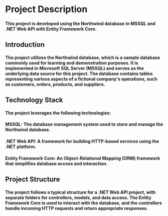 # Project Description

#### This project is developed using the Northwind database in MSSQL and .NET Web API with Entity Framework Core.

## Introduction

#### The project utilizes the Northwind database, which is a sample database commonly used for learning and demonstration purposes. It is implemented in Microsoft SQL Server (MSSQL) and serves as the underlying data source for this project. The database contains tables representing various aspects of a fictional company's operations, such as customers, orders, products, and suppliers.

## Technology Stack

#### The project leverages the following technologies:

#### MSSQL: The database management system used to store and manage the Northwind database.
#### .NET Web API: A framework for building HTTP-based services using the .NET platform.
#### Entity Framework Core: An Object-Relational Mapping (ORM) framework that simplifies database access and interaction.

## Project Structure

#### The project follows a typical structure for a .NET Web API project, with separate folders for controllers, models, and data access. The Entity Framework Core is used to interact with the database, and the controllers handle incoming HTTP requests and return appropriate responses.
